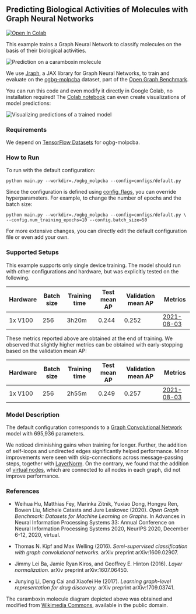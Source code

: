 ## Predicting Biological Activities of Molecules with Graph Neural Networks
[![Open In Colab](https://colab.research.google.com/assets/colab-badge.svg)](https://colab.research.google.com/github/google/flax/blob/main/examples/ogbg_molpcba/ogbg_molpcba.ipynb)

This example trains a Graph Neural Network to classify molecules
on the basis of their biological activities.

![Prediction on a caramboxin molecule](https://www.gstatic.com/flax_examples/ogbg_molpcba.svg "Prediction on a caramboxin molecule")

We use [Jraph](https://github.com/deepmind/jraph/),
a JAX library for Graph Neural Networks, to
train and evaluate on the
[ogbg-molpcba](https://ogb.stanford.edu/docs/graphprop/)
dataset, part of the [Open Graph Benchmark](https://ogb.stanford.edu/).

You can run this code and even modify it directly in Google Colab,
no installation required!
The [Colab notebook](https://colab.research.google.com/github/google/flax/blob/main/examples/ogbg_molpcba/ogbg_molpcba.ipynb)
can even create visualizations of model predictions:

![Visualizing predictions of a trained model](https://www.gstatic.com/flax_examples/ogbg_molpcba_predictions.svg "Visualizing predictions of a trained model")


### Requirements

We depend on
[TensorFlow Datasets](https://www.tensorflow.org/datasets/catalog/ogbg_molpcba)
for ogbg-molpcba.

### How to Run

To run with the default configuration:

```shell
python main.py --workdir=./ogbg_molpcba --config=configs/default.py
```

Since the configuration is defined using
[config_flags](https://github.com/google/ml_collections/tree/master#config-flags),
you can override hyperparameters. For example, to change the number of epochs
and the batch size:

```shell
python main.py --workdir=./ogbg_molpcba --config=configs/default.py \
--config.num_training_epochs=10 --config.batch_size=50
```

For more extensive changes, you can directly edit the default
configuration file or even add your own.

### Supported Setups

This example supports only single device training.
The model should run with other configurations and hardware, but was explicitly
tested on the following.

Hardware | Batch size | Training time | Test mean AP  | Validation mean AP | Metrics
-------- | ---------- | ------------- | ------- | ------- | ---------------
1x V100  | 256        |   3h20m       | 0.244   | 0.252   |[2021-08-03](https://tensorboard.dev/experiment/AAJqfvgSRJaA1MBkc0jMWQ/)

These metrics reported above are obtained at the end of training.
We observed that slightly higher metrics can be obtained with
early-stopping based on the validation mean AP:

Hardware | Batch size | Training time | Test mean AP  | Validation mean AP | Metrics
-------- | ---------- | ------------- | ------- | ------- | ---------------
1x V100  | 256        |   2h55m       | 0.249   | 0.257   |[2021-08-03](https://tensorboard.dev/experiment/AAJqfvgSRJaA1MBkc0jMWQ/)


### Model Description

The default configuration corresponds to a
[Graph Convolutional Network](https://arxiv.org/abs/1609.02907)
model with 695,936 parameters.

We noticed diminishing gains when training for longer.
Further, the addition of self-loops and undirected edges significantly
helped performance.
Minor improvements were seen with skip-connections across message-passing
steps, together with [LayerNorm](https://arxiv.org/abs/1607.06450).
On the contrary, we found that the addition of
[virtual nodes](https://arxiv.org/abs/1709.03741),
which are connected to all nodes in each graph,
did not improve performance.

### References

- Weihua Hu, Matthias Fey, Marinka Zitnik, Yuxiao Dong, Hongyu Ren,
  Bowen Liu, Michele Catasta and Jure Leskovec (2020).
  *Open Graph Benchmark: Datasets for Machine Learning on Graphs.*
  In Advances in Neural Information Processing Systems 33: Annual
  Conference on Neural Information Processing Systems 2020,
  NeurIPS 2020, December 6-12,
  2020, virtual.

- Thomas N. Kipf and Max Welling (2016). *Semi-supervised classification
  with graph convolutional networks.* arXiv preprint arXiv:1609.02907.

- Jimmy Lei Ba, Jamie Ryan Kiros, and Geoffrey E. Hinton (2016). *Layer
  normalization.* arXiv preprint arXiv:1607.06450.

- Junying Li, Deng Cai and Xiaofei He (2017). *Learning graph-level
  representation for drug discovery.* arXiv preprint arXiv:1709.03741.

The caramboxin molecule diagram depicted above was obtained and modified from
[Wikimedia Commons](https://commons.wikimedia.org/wiki/File:Caramboxin.svg),
available in the public domain.
